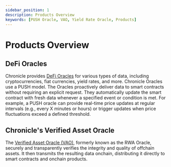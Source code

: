 ```yaml
---
sidebar_position: 1
description: Products Overview
keywords: [PUSH Oracle, VAO, Yield Rate Oracle, Products]
---
```


# Products Overview 

## DeFi Oracles
Chronicle provides [DeFi Oracles](../Products/DeFiOracle/DeFiOracle.md) for various types of data, including cryptocurrencies, fiat currencies, yield rates, and more. Chronicle Oracles use a PUSH model. The Oracles proactively deliver data to smart contracts without requiring an explicit request. They automatically update the smart contract with fresh data whenever a specified event or condition is met.
For example, a PUSH oracle can provide real-time price updates at regular intervals (e.g., every X minutes or hours) or trigger updates when price fluctuations exceed a defined threshold.

## Chronicle's Verified Asset Oracle
The [Verified Asset Oracle (VAO)](../Products/verifiedAssetOracle.md), formerly known as the RWA Oracle, securely and transparently verifies the integrity and quality of offchain assets. It then transmits the resulting data onchain, distributing it directly to smart contracts and onchain products.